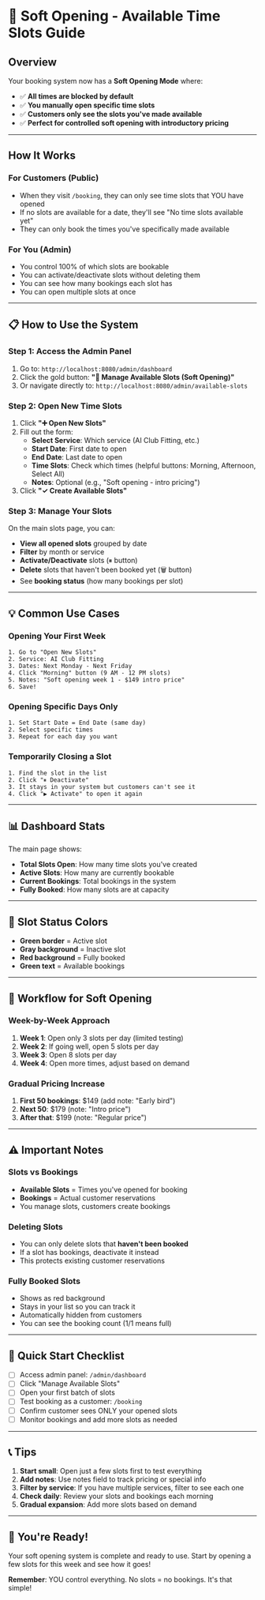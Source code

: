 # 🎯 Soft Opening - Available Time Slots Guide

## Overview
Your booking system now has a **Soft Opening Mode** where:
- ✅ **All times are blocked by default**
- ✅ **You manually open specific time slots**
- ✅ **Customers only see the slots you've made available**
- ✅ **Perfect for controlled soft opening with introductory pricing**

---

## How It Works

### For Customers (Public)
- When they visit `/booking`, they can only see time slots that YOU have opened
- If no slots are available for a date, they'll see "No time slots available yet"
- They can only book the times you've specifically made available

### For You (Admin)
- You control 100% of which slots are bookable
- You can activate/deactivate slots without deleting them
- You can see how many bookings each slot has
- You can open multiple slots at once

---

## 📋 How to Use the System

### Step 1: Access the Admin Panel
1. Go to: `http://localhost:8080/admin/dashboard`
2. Click the gold button: **"🎯 Manage Available Slots (Soft Opening)"**
3. Or navigate directly to: `http://localhost:8080/admin/available-slots`

### Step 2: Open New Time Slots
1. Click **"➕ Open New Slots"**
2. Fill out the form:
   - **Select Service**: Which service (AI Club Fitting, etc.)
   - **Start Date**: First date to open
   - **End Date**: Last date to open
   - **Time Slots**: Check which times (helpful buttons: Morning, Afternoon, Select All)
   - **Notes**: Optional (e.g., "Soft opening - intro pricing")
3. Click **"✓ Create Available Slots"**

### Step 3: Manage Your Slots
On the main slots page, you can:
- **View all opened slots** grouped by date
- **Filter** by month or service
- **Activate/Deactivate** slots (⏸ button)
- **Delete** slots that haven't been booked yet (🗑 button)
- See **booking status** (how many bookings per slot)

---

## 💡 Common Use Cases

### Opening Your First Week
```
1. Go to "Open New Slots"
2. Service: AI Club Fitting
3. Dates: Next Monday - Next Friday
4. Click "Morning" button (9 AM - 12 PM slots)
5. Notes: "Soft opening week 1 - $149 intro price"
6. Save!
```

### Opening Specific Days Only
```
1. Set Start Date = End Date (same day)
2. Select specific times
3. Repeat for each day you want
```

### Temporarily Closing a Slot
```
1. Find the slot in the list
2. Click "⏸ Deactivate"
3. It stays in your system but customers can't see it
4. Click "▶️ Activate" to open it again
```

---

## 📊 Dashboard Stats

The main page shows:
- **Total Slots Open**: How many time slots you've created
- **Active Slots**: How many are currently bookable
- **Current Bookings**: Total bookings in the system
- **Fully Booked**: How many slots are at capacity

---

## 🎨 Slot Status Colors

- **Green border** = Active slot
- **Gray background** = Inactive slot
- **Red background** = Fully booked
- **Green text** = Available bookings

---

## 🔄 Workflow for Soft Opening

### Week-by-Week Approach
1. **Week 1**: Open only 3 slots per day (limited testing)
2. **Week 2**: If going well, open 5 slots per day
3. **Week 3**: Open 8 slots per day
4. **Week 4**: Open more times, adjust based on demand

### Gradual Pricing Increase
1. **First 50 bookings**: $149 (add note: "Early bird")
2. **Next 50**: $179 (note: "Intro price")
3. **After that**: $199 (note: "Regular price")

---

## ⚠️ Important Notes

### Slots vs Bookings
- **Available Slots** = Times you've opened for booking
- **Bookings** = Actual customer reservations
- You manage slots, customers create bookings

### Deleting Slots
- You can only delete slots that **haven't been booked**
- If a slot has bookings, deactivate it instead
- This protects existing customer reservations

### Fully Booked Slots
- Shows as red background
- Stays in your list so you can track it
- Automatically hidden from customers
- You can see the booking count (1/1 means full)

---

## 🚀 Quick Start Checklist

- [ ] Access admin panel: `/admin/dashboard`
- [ ] Click "Manage Available Slots"
- [ ] Open your first batch of slots
- [ ] Test booking as a customer: `/booking`
- [ ] Confirm customer sees ONLY your opened slots
- [ ] Monitor bookings and add more slots as needed

---

## 📞 Tips

1. **Start small**: Open just a few slots first to test everything
2. **Add notes**: Use notes field to track pricing or special info
3. **Filter by service**: If you have multiple services, filter to see each one
4. **Check daily**: Review your slots and bookings each morning
5. **Gradual expansion**: Add more slots based on demand

---

## 🎉 You're Ready!

Your soft opening system is complete and ready to use. Start by opening a few slots for this week and see how it goes!

**Remember**: YOU control everything. No slots = no bookings. It's that simple!


